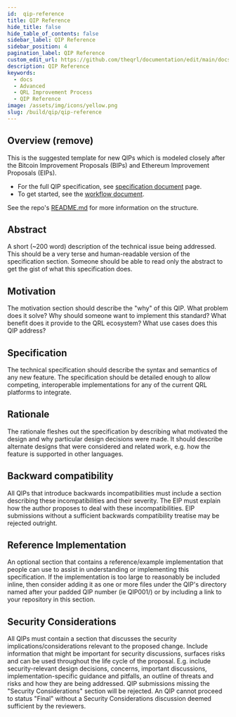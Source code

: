 ```yaml
---
id:  qip-reference
title: QIP Reference
hide_title: false
hide_table_of_contents: false
sidebar_label: QIP Reference
sidebar_position: 4
pagination_label: QIP Reference
custom_edit_url: https://github.com/theqrl/documentation/edit/main/docs/Build/QIP/qip-reference.md
description: QIP Reference
keywords:
  - docs
  - Advanced
  - QRL Improvement Process
  - QIP Reference
image: /assets/img/icons/yellow.png
slug: /build/qip/qip-reference
---
```



## Overview (remove)

This is the suggested template for new QIPs which is modeled closely after the Bitcoin Improvement Proposals (BIPs) and Ethereum Improvement Proposals (EIPs).

- For the full QIP specification, see [specification document](https://github.com/theqrl/qips/blob/master/qip-specification.md) page.
- To get started, see the [workflow document](https://github.com/theqrl/qips/blob/master/qip-workflow.md).

See the repo's [README.md](https://github.com/theqrl/qips/blob/master/README.md) for more information on the structure.

## Abstract

A short (~200 word) description of the technical issue being addressed. This should be a very terse and human-readable version of the specification section. Someone should be able to read only the abstract to get the gist of what this specification does.

## Motivation

The motivation section should describe the "why" of this QIP. What problem does it solve? Why should someone want to implement this standard? What benefit does it provide to the QRL ecosystem? What use cases does this QIP address?

## Specification

The technical specification should describe the syntax and semantics of any new feature. The specification should be detailed enough to allow competing, interoperable implementations for any of the current QRL platforms to integrate.

## Rationale

The rationale fleshes out the specification by describing what motivated the design and why particular design decisions were made. It should describe alternate designs that were considered and related work, e.g. how the feature is supported in other languages.

## Backward compatibility

All QIPs that introduce backwards incompatibilities must include a section describing these incompatibilities and their severity. The EIP must explain how the author proposes to deal with these incompatibilities. EIP submissions without a sufficient backwards compatibility treatise may be rejected outright.

## Reference Implementation

An optional section that contains a reference/example implementation that people can use to assist in understanding or implementing this specification. If the implementation is too large to reasonably be included inline, then consider adding it as one or more files under the QIP's directory named after your padded QIP number (ie QIP001/) or by including a link to your repository in this section.

## Security Considerations

All QIPs must contain a section that discusses the security implications/considerations relevant to the proposed change. Include information that might be important for security discussions, surfaces risks and can be used throughout the life cycle of the proposal. E.g. include security-relevant design decisions, concerns, important discussions, implementation-specific guidance and pitfalls, an outline of threats and risks and how they are being addressed. QIP submissions missing the "Security Considerations" section will be rejected. An QIP cannot proceed to status "Final" without a Security Considerations discussion deemed sufficient by the reviewers.